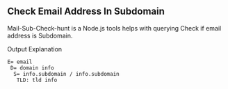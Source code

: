 
##  Check Email Address In Subdomain 

Mail-Sub-Check-hunt is a  Node.js tools helps with querying Check if email address is Subdomain.


Output Explanation
```
E= email
 D= domain info
  S= info.subdomain / info.subdomain
   TLD: tld info
```

